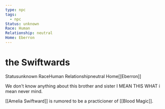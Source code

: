 ```yaml
---
type: npc
tags:
  - npc
Status: unknown
Race: Human
Relationship: neutral
Home: Eberron
---
```


# the Swiftwards

<span class="dataview inline-field"><span class="inline-field-key">Status</span><span class="inline-field-value">unknown</span></span>
<span class="dataview inline-field"><span class="inline-field-key">Race</span><span class="inline-field-value">Human</span></span>
<span class="dataview inline-field"><span class="inline-field-key">Relationship</span><span class="inline-field-value">neutral</span></span>
<span class="dataview inline-field"><span class="inline-field-key">Home</span><span class="inline-field-value">[[Eberron]]</span></span>

We don't know anything about this brother and sister I MEAN THIS WHAT i mean never mind.

[[Amelia Swiftward]] is rumored to be a practicioner of [[Blood Magic]].